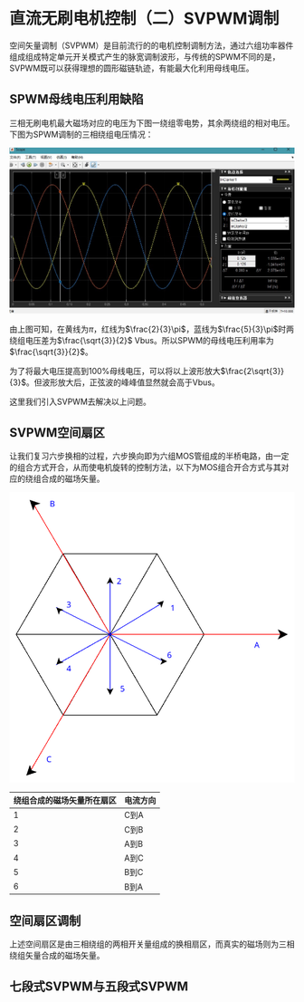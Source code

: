 # 直流无刷电机控制（二）SVPWM调制

空间矢量调制（SVPWM）是目前流行的的电机控制调制方法，通过六组功率器件组成组成特定单元开关模式产生的脉宽调制波形，与传统的SPWM不同的是，SVPWM既可以获得理想的圆形磁链轨迹，有能最大化利用母线电压。

## SPWM母线电压利用缺陷

三相无刷电机最大磁场对应的电压为下图一绕组零电势，其余两绕组的相对电压。下图为SPWM调制的三相绕组电压情况：

<center>

![SPWM](../!image/240801/SPWM.jpg)

</center>

由上图可知，在黄线为$\pi$，红线为$\frac{2}{3}\pi$，蓝线为$\frac{5}{3}\pi$时两绕组电压差为$\frac{\sqrt{3}}{2}$ Vbus。所以SPWM的母线电压利用率为$\frac{\sqrt{3}}{2}$。

为了将最大电压提高到100%母线电压，可以将以上波形放大$\frac{2\sqrt{3}}{3}$。但波形放大后，正弦波的峰峰值显然就会高于Vbus。

这里我们引入SVPWM去解决以上问题。

<!-- $$

\begin{align*}
\sin w&=sin(w+\frac{2}{3}\pi)\\
w&=\frac{\pi}{6}
\end{align*}

$$

可得$\frac{\pi}{6}+\frac{2}{3}k\pi$时，SPWM三相最大值周期。同理可得$\frac{\pi}{3}+\frac{\pi}{6}+\frac{2}{3}k\pi$即$\frac{\pi}{2}+\frac{2}{3}k\pi$。

SVPWM(Space Vector Pulse Width Modulation)相较于与SPWM(Sinusoidal Pulse Width Modulation)的区别与优势：

||SVPWM|SPWM|
|-|-|-|
|调制波形|马鞍波形|正弦波形|
|理想母线电压利用率|1|$\frac{\sqrt{3}}{2}$|
|调制方法|空间扇区判断调制|变频变压调制| -->

## SVPWM空间扇区

让我们复习六步换相的过程，六步换向即为六组MOS管组成的半桥电路，由一定的组合方式开合，从而使电机旋转的控制方法，以下为MOS组合开合方式与其对应的绕组合成的磁场矢量。

![空间扇区](../!image/240801/六步分区.svg)

|绕组合成的磁场矢量所在扇区|电流方向|
|-|-|
|1|C到A|
|2|C到B|
|3|A到B|
|4|A到C|
|5|B到C|
|6|B到A|

## 空间扇区调制

上述空间扇区是由三相绕组的两相开关量组成的换相扇区，而真实的磁场则为三相绕组矢量合成的磁场矢量。

## 七段式SVPWM与五段式SVPWM
